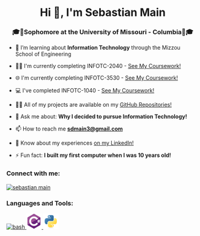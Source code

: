 <h1 align="center">Hi 👋, I'm Sebastian Main</h1>
<h3 align="center">🎓🐯Sophomore at the University of Missouri - Columbia🐯🎓</h3>

- 🌱 I’m learning about **Information Technology** through the Mizzou School of Engineering

- 👨‍💻 I'm currently completing INFOTC-2040 - [See My Coursework!](https://github.com/smk37git/INFOTC-2040)

- 🌐 I'm currently completing INFOTC-3530 - [See My Coursework!](https://github.com/smk37git/INFOTC-3530)

- 💻 I've completed INFOTC-1040 - [See My Coursework!](https://github.com/smk37git/INFOTC-1040)

- 👨‍💻 All of my projects are available on my [GitHub Repositories!](https://github.com/smk37git?tab=repositories)

- 💬 Ask me about: **Why I decided to pursue Information Technology!**

- 📫 How to reach me **sdmain3@gmail.com**

- 📝 Know about my experiences [on my LinkedIn!](https://www.linkedin.com/in/sebastian-main-6a4799224/overlay/1726777582848/single-media-viewer/?profileId=ACoAADhbbZwBW9GrMYykBIEaEmsTwWo_BSO1usk)

- ⚡ Fun fact: **I built my first computer when I was 10 years old!**

<h3 align="left">Connect with me:</h3>
<p align="left">
<a href="https://linkedin.com/in/sebastian main" target="blank"><img align="center" src="https://raw.githubusercontent.com/rahuldkjain/github-profile-readme-generator/master/src/images/icons/Social/linked-in-alt.svg" alt="sebastian main" height="30" width="40" /></a>
</p>

<h3 align="left">Languages and Tools:</h3>
<p align="left"> <a href="https://www.gnu.org/software/bash/" target="_blank" rel="noreferrer"> <img src="https://www.vectorlogo.zone/logos/gnu_bash/gnu_bash-icon.svg" alt="bash" width="40" height="40"/> </a> <a href="https://www.w3schools.com/cs/" target="_blank" rel="noreferrer"> <img src="https://raw.githubusercontent.com/devicons/devicon/master/icons/csharp/csharp-original.svg" alt="csharp" width="40" height="40"/> </a> <a href="https://www.python.org" target="_blank" rel="noreferrer"> <img src="https://raw.githubusercontent.com/devicons/devicon/master/icons/python/python-original.svg" alt="python" width="40" height="40"/> </a> </p>
